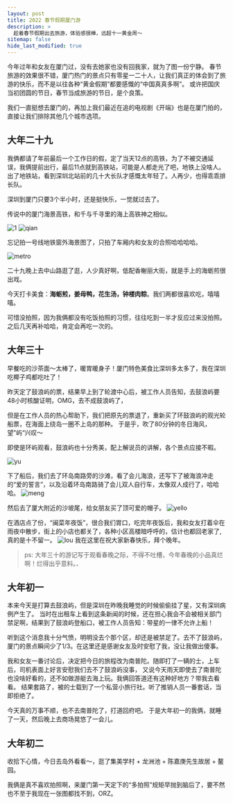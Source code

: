 ```yaml
---
layout: post
title: 2022 春节假期厦门游
description: >
  趁着春节假期出去旅游，体验感很棒，远超十一黄金周～
sitemap: false
hide_last_modified: true
---
```


今年过年和女友在厦门过，没有去她家也没有回我家，就为了图一份宁静。
春节旅游的效果很不错，厦门热门的景点只有零星一二十人，让我们真正的体会到了旅游的快乐，而不是以往各种“黄金假期”都要感慨的“中国真真多啊”。
或许把国庆当初团圆的节日，春节当成旅游的节日，是个良策。

我们一直挺想去厦门的，再加上我们最近在追的电视剧《开端》也是在厦门拍的，直接让我们排除其他几个城市选项。

## 大年二十九

我俩都请了年前最后一个工作日的假，定了当天12点的高铁，为了不被交通延误，我俩提前出行，最后11点就到高铁站，可能是人都走光了吧，地铁上没啥人。
出了地铁站，看到深圳北站前的几十大长队才感慨太年轻了。人再少，也得乖乖排长队。

深圳到厦门只要3个半小时，还是挺快乐，一觉就过去了。



传说中的厦门海景高铁，和千与千寻里的海上高铁神之相似。

![1](./1-line.png)
![qian](./qian.jpeg)

忘记拍一号线地铁窗外海景图了，只拍了车厢内和女友的合照哈哈哈哈。

![metro](./xiamen-metro.jpeg)


二十九晚上去中山路逛了逛，人少真好啊，低配香榭丽大街，就是手上的海蛎煎很出戏。

今天打卡美食：**海蛎煎，姜母鸭，花生汤，钟楼肉粽**。我们两都很喜欢吃，嘻嘻嘻。

可惜没拍照，因为我俩都没有吃饭拍照的习惯，往往吃到一半才反应过来没拍照。
之后几天再补哈哈，肯定会再吃一次的。

## 大年三十
早餐吃的沙茶面～太棒了，暖胃暖身子！厦门特色美食比深圳多太多了，我在深圳吃椰子鸡都吃吐了！

昨天定了鼓浪屿的票，结果早上到了轮渡中心后，被工作人员告知，去鼓浪屿要48小时核酸证明，OMG，去不成鼓浪屿了，

但是在工作人员的热心帮助下，我们把原先的票退了，重新买了环鼓浪屿的观光轮船票，在海面上绕岛一圈不上岛的那种。
于是乎，吹了80分钟的冬日海风，望”屿“兴叹～


即使是环屿观看，鼓浪屿也十分秀美，配上解说员的讲解，各个景点应接不暇。

![yu](./lang.jpeg)

下了船后，我们去了环岛南路旁的沙滩，看了会儿海浪，还写下了被海浪冲走的“爱的誓言”，以及沿着环岛南路骑了会儿双人自行车，太像双人成行了，哈哈哈。
![meng](./yum.jpeg)


然后去了厦大附近的沙坡尾，给女朋友买了顶可爱的帽子。
![yello](./yello.jpeg)

在酒店点了份，“闽菜年夜饭”，很合我们胃口，吃完年夜饭后，我和女友打着伞在雨夜中散步，街上的小店也都关了，各种小区高楼暗呼呼的，估计也都回老家了, 
真的是十不留一。
![lou](./l.jpeg)
我在这里在祝大家新春快乐，拜个晚年。

> ps: 大年三十的游记写于观看春晚之际，不得不吐槽，今年春晚的小品真烂啊！烂得出乎意料。、

## 大年初一
本来今天是打算去鼓浪屿，但是深圳在昨晚我睡觉的时候偷偷挂了星，又有深圳病例产生了。
当时在出租车上看到这条新闻的时候，还在担心我会不会被相关部门禁足啊，结果到了鼓浪屿登船口，被工作人员告知：带星的一律不允许上船！

听到这个消息我十分气愤，明明没去个那个区，却还是被禁足了。去不了鼓浪屿，厦门的景点瞬间少了1/3。在这里还是感谢女友及时安慰了我，没让我做出傻事。

我和女友一番讨论后，决定把今日的旅程改为南普陀。随即打了一辆的士，上车后，司机表面上好言安慰我们去不了鼓浪屿没事，
又说今天雨天即使去了南普陀也没啥好看的，还不如做游艇去海上玩。我俩回答道还有这种好地方？带我去看看。
结果套路了，被的士载到了一个私营小旅行社。听了推销人员一番套话，当即拒绝了。

今天真的万事不顺，也不去南普陀了，打道回府吧。
于是大年初一的我俩，就睡了一天，然后晚上去商场晃悠了一会儿。

## 大年初二
收拾下心情，今日去岛外看看～，逛了集美学村 + 龙洲池 + 陈嘉庚先生故居 + 鳌园。

我俩是真不喜欢拍照啊，来厦门第一天定下的“多拍照”规矩早抛到脑后了，要不然也不至于我现在一张图都找不到，ORZ。